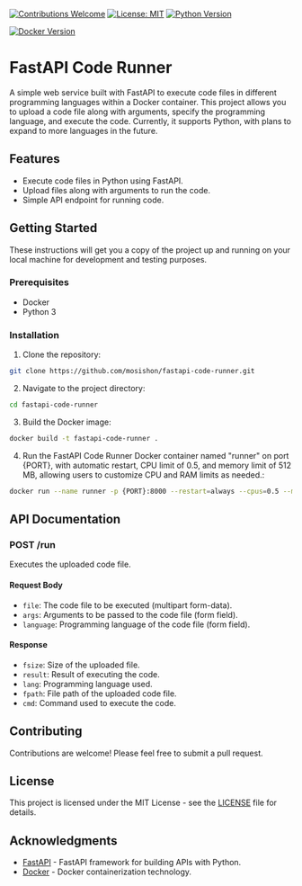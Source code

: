 [![Contributions Welcome](https://img.shields.io/badge/contributions-welcome-brightgreen.svg)](CONTRIBUTING.md)
[![License: MIT](https://img.shields.io/badge/License-MIT-yellow.svg)](LICENSE)
[![Python Version](https://img.shields.io/badge/python-3670A0?style=for-the-badge&logo=python&logoColor=ffdd54)](https://www.python.org/downloads/)

[![Docker Version](https://img.shields.io/badge/docker-latest-blue.svg)](https://www.docker.com/get-started)

# FastAPI Code Runner

A simple web service built with FastAPI to execute code files in different programming languages within a Docker container. This project allows you to upload a code file along with arguments, specify the programming language, and execute the code. Currently, it supports Python, with plans to expand to more languages in the future.

## Features

- Execute code files in Python using FastAPI.
- Upload files along with arguments to run the code.
- Simple API endpoint for running code.

## Getting Started

These instructions will get you a copy of the project up and running on your local machine for development and testing purposes.

### Prerequisites

- Docker
- Python 3

### Installation

1. Clone the repository:

```bash
git clone https://github.com/mosishon/fastapi-code-runner.git
```

2. Navigate to the project directory:
```bash
cd fastapi-code-runner
```
3. Build the Docker image:
```bash
docker build -t fastapi-code-runner .
```
4. Run the FastAPI Code Runner Docker container named "runner" on port {PORT}, with automatic restart, CPU limit of 0.5, and memory limit of 512 MB, allowing users to customize CPU and RAM limits as needed.:
```bash
docker run --name runner -p {PORT}:8000 --restart=always --cpus=0.5 --memory="512m" -d fastapi-code-runner
```

## API Documentation

### POST /run

Executes the uploaded code file.

#### Request Body

- `file`: The code file to be executed (multipart form-data).
- `args`: Arguments to be passed to the code file (form field).
- `language`: Programming language of the code file (form field).

#### Response

- `fsize`: Size of the uploaded file.
- `result`: Result of executing the code.
- `lang`: Programming language used.
- `fpath`: File path of the uploaded code file.
- `cmd`: Command used to execute the code.


## Contributing

Contributions are welcome! Please feel free to submit a pull request.

## License

This project is licensed under the MIT License - see the [LICENSE](LICENSE) file for details.

## Acknowledgments

- [FastAPI](https://fastapi.tiangolo.com/) - FastAPI framework for building APIs with Python.
- [Docker](https://www.docker.com/) - Docker containerization technology.
